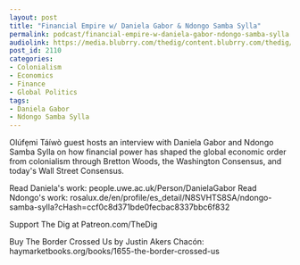 ```yaml
---
layout: post
title: "Financial Empire w/ Daniela Gabor & Ndongo Samba Sylla"
permalink: podcast/financial-empire-w-daniela-gabor-ndongo-samba-sylla
audiolink: https://media.blubrry.com/thedig/content.blubrry.com/thedig/The_Dig-EP_342-Sylla-Gabor.mp3
post_id: 2110
categories: 
- Colonialism
- Economics
- Finance
- Global Politics
tags: 
- Daniela Gabor
- Ndongo Samba Sylla
---
```


Olúfẹmi Táíwò guest hosts an interview with Daniela Gabor and Ndongo Samba Sylla on how financial power has shaped the global economic order from colonialism through Bretton Woods, the Washington Consensus, and today's Wall Street Consensus. 

Read Daniela's work: people.uwe.ac.uk/Person/DanielaGabor
Read Ndongo's work: rosalux.de/en/profile/es_detail/N8SVHTS8SA/ndongo-samba-sylla?cHash=ccf0c8d371bde0fecbac8337bbc6f832

Support The Dig at Patreon.com/TheDig

Buy The Border Crossed Us by Justin Akers Chacón: haymarketbooks.org/books/1655-the-border-crossed-us